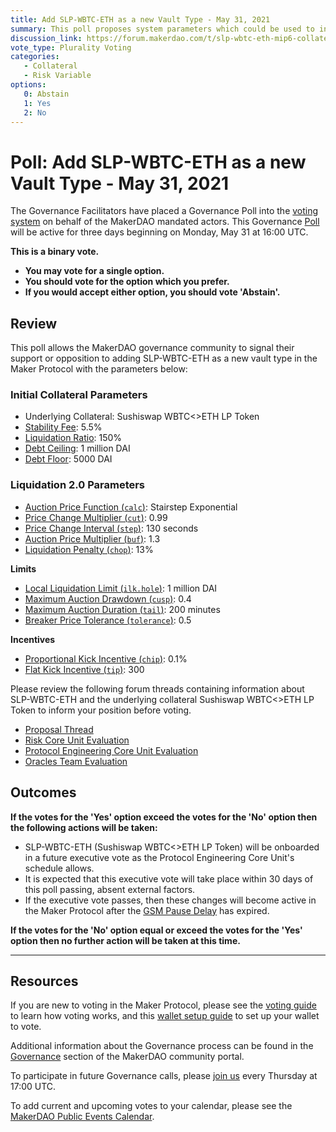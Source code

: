 ```yaml
---
title: Add SLP-WBTC-ETH as a new Vault Type - May 31, 2021
summary: This poll proposes system parameters which could be used to initialize SLP-WBTC-ETH as a new vault type.
discussion_link: https://forum.makerdao.com/t/slp-wbtc-eth-mip6-collateral-onboarding-application/7683
vote_type: Plurality Voting
categories:
   - Collateral
   - Risk Variable
options:
   0: Abstain
   1: Yes
   2: No
---
```

# Poll: Add SLP-WBTC-ETH as a new Vault Type - May 31, 2021

The Governance Facilitators have placed a Governance Poll into the [voting system](https://vote.makerdao.com/polling) on behalf of the MakerDAO mandated actors. This Governance [Poll](https://community-development.makerdao.com/en/learn/governance/on-chain-gov) will be active for three days beginning on Monday, May 31 at 16:00 UTC.

**This is a binary vote.** 
- **You may vote for a single option.** 
- **You should vote for the option which you prefer.**
- **If you would accept either option, you should vote 'Abstain'.**

## Review

This poll allows the MakerDAO governance community to signal their support or opposition to adding SLP-WBTC-ETH as a new vault type in the Maker Protocol with the parameters below:

### Initial Collateral Parameters

* Underlying Collateral: Sushiswap WBTC<>ETH LP Token
* [Stability Fee](https://community-development.makerdao.com/en/learn/governance/param-stability-fee): 5.5%
* [Liquidation Ratio](https://community-development.makerdao.com/en/learn/governance/param-liquidation-ratio): 150%
* [Debt Ceiling](https://community-development.makerdao.com/en/learn/governance/param-debt-ceiling): 1 million DAI
* [Debt Floor](https://community-development.makerdao.com/en/learn/governance/param-debt-floor): 5000 DAI

### Liquidation 2.0 Parameters

* [Auction Price Function (`calc`)](https://community-development.makerdao.com/en/learn/governance/param-auction-price-function): Stairstep Exponential
* [Price Change Multiplier (`cut`)](https://community-development.makerdao.com/en/learn/governance/param-auction-price-function): 0.99
* [Price Change Interval (`step`)](https://community-development.makerdao.com/en/learn/governance/param-auction-price-function): 130 seconds
* [Auction Price Multiplier (`buf`)](https://community-development.makerdao.com/en/learn/governance/param-auction-price-multiplier): 1.3
* [Liquidation Penalty (`chop`)](https://github.com/makerdao/community/blob/master/governance/parameter-docs/param-liquidation-penalty.md): 13%

**Limits**
* [Local Liquidation Limit (`ilk.hole`)](https://community-development.makerdao.com/en/learn/governance/param-local-liquidation-limit): 1 million DAI
* [Maximum Auction Drawdown (`cusp`)](https://community-development.makerdao.com/en/learn/governance/param-max-auction-drawdown): 0.4
* [Maximum Auction Duration (`tail`)](https://community-development.makerdao.com/en/learn/governance/param-max-auction-duration): 200 minutes
* [Breaker Price Tolerance (`tolerance`)](https://community-development.makerdao.com/en/learn/governance/param-breaker-price-tolerance): 0.5

**Incentives**
* [Proportional Kick Incentive (`chip`)](https://community-development.makerdao.com/en/learn/governance/param-proportional-kick-incentive): 0.1%
* [Flat Kick Incentive (`tip`)](https://community-development.makerdao.com/en/learn/governance/param-flat-kick-incentive): 300

Please review the following forum threads containing information about SLP-WBTC-ETH and the underlying collateral Sushiswap WBTC<>ETH LP Token to inform your position before voting.
* [Proposal Thread](https://forum.makerdao.com/t/slp-wbtc-eth-mip6-collateral-onboarding-application/7683)
* [Risk Core Unit Evaluation](https://forum.makerdao.com/t/slp-wbtc-eth-collateral-onboarding-risk-evaluation/8239)
* [Protocol Engineering Core Unit Evaluation](https://forum.makerdao.com/t/slp-wbtc-eth-erc20-token-smart-contract-technical-assessment/7953)
* [Oracles Team Evaluation](https://forum.makerdao.com/t/slp-v2-wbtc-eth-collateral-onboarding-oracle-assessment-mip10c3-sp35/8407)

## Outcomes

**If the votes for the 'Yes' option exceed the votes for the 'No' option then the following actions will be taken:**
* SLP-WBTC-ETH (Sushiswap WBTC<>ETH LP Token) will be onboarded in a future executive vote as the Protocol Engineering Core Unit's schedule allows. 
* It is expected that this executive vote will take place within 30 days of this poll passing, absent external factors.
* If the executive vote passes, then these changes will become active in the Maker Protocol after the [GSM Pause Delay](https://community-development.makerdao.com/en/learn/governance/param-gsm-pause-delay) has expired.

**If the votes for the 'No' option equal or exceed the votes for the 'Yes' option then no further action will be taken at this time.**

---

## Resources

If you are new to voting in the Maker Protocol, please see the [voting guide](https://community-development.makerdao.com/en/learn/governance/how-voting-works/) to learn how voting works, and this [wallet setup guide](https://community-development.makerdao.com/en/learn/governance/voting-setup/) to set up your wallet to vote.

Additional information about the Governance process can be found in the [Governance](https://community-development.makerdao.com/en/learn/governance) section of the MakerDAO community portal.

To participate in future Governance calls, please [join us](https://github.com/makerdao/community/tree/master/governance/governance-and-risk-meetings) every Thursday at 17:00 UTC.

To add current and upcoming votes to your calendar, please see the [MakerDAO Public Events Calendar](https://calendar.google.com/calendar/embed?src=makerdao.com_3efhm2ghipksegl009ktniomdk%40group.calendar.google.com&ctz=UTC&mode=week&showCalendars=0&showPrint=0).
